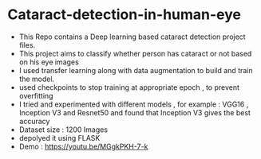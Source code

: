 # Cataract-detection-in-human-eye
- This Repo contains a Deep learning based cataract detection project files.<br>
- This project aims to classify whether person has cataract or not based on his eye images <br>
- I used transfer learning along with data augmentation to build and train the model.<br>
- used checkpoints to stop training at appropriate epoch , to prevent overfitting
- I tried and experimented with different models , for example : VGG16 , Inception V3 and Resnet50 and found that Inception V3 gives the best accuracy
- Dataset size : 1200 Images
- depolyed it using FLASK 
- Demo : https://youtu.be/MGgkPKH-7-k

